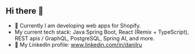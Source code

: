 ## Hi there 👋
- 🚀 Currently I am developing web apps for Shopify.
- My current tech stack: Java Spring Boot, React (Remix + TypeScript), REST apis / GraphQL, PostgreSQL, Spring AI, and more.
- 💬 My LinkedIn profile: www.linkedin.com/in/danilru  
<!--
**danRtech/danRtech** is a ✨ _special_ ✨ repository because its `README.md` (this file) appears on your GitHub profile.

Here are some ideas to get you started:

- 🔭 I’m currently working on ...
- 🌱 I’m currently learning ...
- 👯 I’m looking to collaborate on ...
- 🤔 I’m looking for help with ...
- 💬 Ask me about ...
- 📫 How to reach me: ...
- 😄 Pronouns: ...
- ⚡ Fun fact: ...
-->
